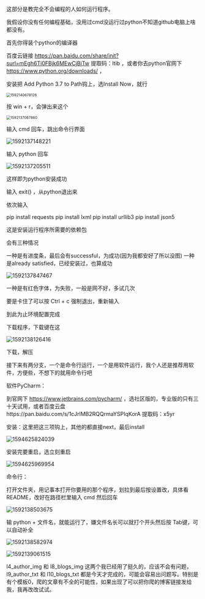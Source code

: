 

这部分是教完全不会编程的人如何运行程序。

我假设你没有任何编程基础，没用过cmd没运行过python不知道github电脑上啥都没有。



首先你得装个python的编译器

百度云链接 https://pan.baidu.com/share/init?surl=mEgh6Ti0FBjk6MEwCjBiTw  提取码：ltib ，或者你去python官网下  https://www.python.org/downloads/ ，

安装把 Add Python 3.7 to Path钩上，选Install Now，就行

<img src="笔记图/小白教程/1592140678126.png" alt="1592140678126" style="zoom:67%;" />



按 win + r，会弹出来这个

<img src="笔记图/小白教程/1592137087860.png" alt="1592137087860" style="zoom: 67%;" />

输入 cmd  回车，跳出命令行界面

![1592137148221](笔记图/小白教程/1592137148221.png)

输入 python 回车

![1592137205511](笔记图/小白教程/1592137205511.png)

这样即为python安装成功



输入 exit()  ，从python退出来

依次输入

pip install requests
pip install lxml
pip install urllib3
pip install json5

这是安装运行程序所需要的依赖包

会有三种情况

一种是有进度条，最后会有successful，为成功(因为我都安好了所以没图)
一种是already satisfied，已经安装过，也算成功

![1592137847467](笔记图/小白教程/1592137847467.png)

一种是有红色字体，为失败，一般是网不好，多试几次

要是卡住了可以按 Ctrl + c 强制退出，重新输入

到此为止环境配置完成



下载程序，下载键在这

![1592138126416](笔记图/小白教程/1592138126416.png)

下载，解压





接下来有两分支，一个是命令行运行，一个是用软件运行，我个人还是推荐用软件，方便些，不想下的就用命令行吧

软件PyCharm：

到官网下 https://www.jetbrains.com/pycharm/ ，选社区版的，专业版的只有三十天试用，或者百度云盘https://pan.baidu.com/s/1cJrlMB2RQQrmaYSPIqKorA 提取码：x5yr 

安装：这里把这三项钩上，其他的都直接next，最后install

![1594625824039](笔记图/小白教程/1594625824039.png)

安装完要重启，选立刻重启

![1594625969954](笔记图/小白教程/1594625969954.png)







命令行：

打开文件夹，用记事本打开你要用的那个程序，划拉到最后按设置改，具体看README，改好在路径栏里输入 cmd 然后回车

![1592138503675](笔记图/小白教程/1592138503675.png)

输 python + 文件名，就能运行了，嫌文件名长可以就打个开头然后按 Tab键，可以自动补全

![1592138582974](笔记图/小白教程/1592138582974.png)

![1592139061515](笔记图/小白教程/1592139061515.png)









l4_author_img 和 l8_blogs_img 这两个我已经用了挺久的，应该不会有问题，l9_author_txt 和 l10_blogs_txt 都是今天才完成的，可能会容易出问题写。特别是有个模板0，爬的文章有不全的可能性，如果出现了可以把你爬的博客链接发给我，我再改改试试。 